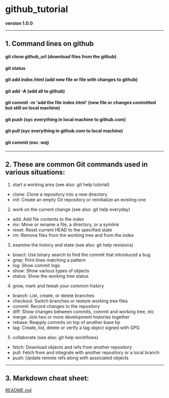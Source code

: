 # github_tutorial

**version 1.0.0**

---

## 1.	Command lines on github

#### git clone github_url (download files from the github)
#### git status
#### git add index.html (add new file or file with changes to github)
#### git add -A (add all to github)
#### git commit -m 'add the file index.html' (new file or changes committed but still on local machine)
#### git push (syc everything in local machine to github.com)
#### git pull (syc everything in github.com to local machine)
#### git commit (esc :wq)


---

## 2.	These are common Git commands used in various situations:

1. start a working area (see also: git help tutorial)
* clone:	Clone a repository into a new directory
* init:		Create an empty Git repository or reinitialize an existing one

2. work on the current change (see also: git help everyday)
* add: 		Add file contents to the index
* mv:		Move or rename a file, a directory, or a symlink
* reset:	Reset current HEAD to the specified state
* rm:		Remove files from the working tree and from the index

3. examine the history and state (see also: git help revisions)
* bisect:	Use binary search to find the commit that introduced a bug
* grep:		Print lines matching a pattern
* log:		Show commit logs
* show:		Show various types of objects
* status:	Show the working tree status

4. grow, mark and tweak your common history
* branch:	List, create, or delete branches
* checkout:	Switch branches or restore working tree files
* commit:	Record changes to the repository
* diff:		Show changes between commits, commit and working tree, etc
* merge:	Join two or more development histories together
* rebase:	Reapply commits on top of another base tip
* tag:		Create, list, delete or verify a tag object signed with GPG

5. collaborate (see also: git help workflows)
* fetch:	Download objects and refs from another repository
* pull:		Fetch from and integrate with another repository or a local branch
* push:		Update remote refs along with associated objects


---

## 3. Markdown cheat sheet:

[README.md](https://github.com/adam-p/markdown-here/wiki/Markdown-Here-Cheatsheet)






